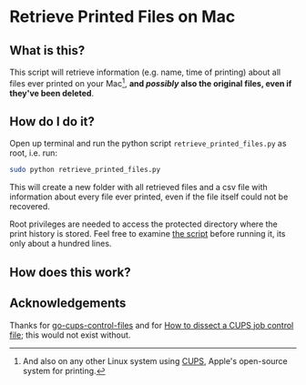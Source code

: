 # Retrieve Printed Files on Mac

## What is this?

This script will retrieve information (e.g. name, time of printing) about all files ever printed on your Mac[^1], **and _possibly_ also the original files, even if they've been deleted**.

<!--TODO add gif:-->

## How do I do it?

Open up terminal and run the python script `retrieve_printed_files.py` as root, i.e. run:

```bash
sudo python retrieve_printed_files.py
```
This will create a new folder with all retrieved files and a csv file with information about every file ever printed, even if the file itself could not be recovered.

Root privileges are needed to access the protected directory where the print history is stored. Feel free to examine [the script](/retrieve_printed_files.py) before running it, its only about a hundred lines.

## How does this work?

<!--TODO explain, and add blog post link-->

## Acknowledgements

Thanks for [go-cups-control-files](https://github.com/ui-kreinhard/go-cups-control-files) and for [How to dissect a CUPS job control file](https://stackoverflow.com/questions/53688075/how-to-dissect-a-cups-job-control-file-var-spool-cups-cnnnnnn/53688639#53688639); this would not exist without.

[^1]: And also on any other Linux system using [CUPS](https://www.cups.org/), Apple's open-source system for printing.